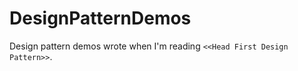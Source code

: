 DesignPatternDemos
==================

Design pattern demos wrote when I'm reading `<<Head First Design Pattern>>`.
